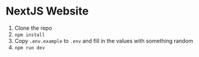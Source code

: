 # NextJS Website

1. Clone the repo
2. `npm install`
3. Copy `.env.example` to `.env` and fill in the values with something random
4. `npm run dev`
